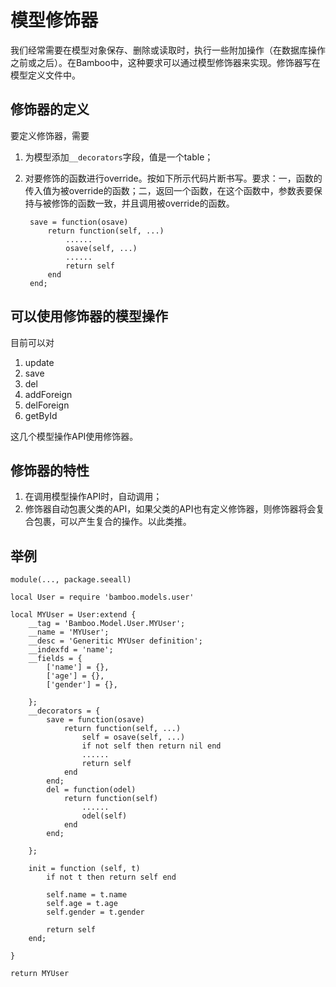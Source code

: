 # 模型修饰器

我们经常需要在模型对象保存、删除或读取时，执行一些附加操作（在数据库操作之前或之后）。在Bamboo中，这种要求可以通过模型修饰器来实现。修饰器写在模型定义文件中。

## 修饰器的定义

要定义修饰器，需要

1. 为模型添加`__decorators`字段，值是一个table；
2. 对要修饰的函数进行override。按如下所示代码片断书写。要求：一，函数的传入值为被override的函数；二，返回一个函数，在这个函数中，参数表要保持与被修饰的函数一致，并且调用被override的函数。

		save = function(osave)
			return function(self, ...)
				......
				osave(self, ...)
				......
				return self
			end
		end;    

## 可以使用修饰器的模型操作
目前可以对

1. update
2. save
3. del
4. addForeign
5. delForeign
6. getById

这几个模型操作API使用修饰器。

## 修饰器的特性

1. 在调用模型操作API时，自动调用；
2. 修饰器自动包裹父类的API，如果父类的API也有定义修饰器，则修饰器将会复合包裹，可以产生复合的操作。以此类推。

## 举例

	module(..., package.seeall)

	local User = require 'bamboo.models.user'

	local MYUser = User:extend {
		__tag = 'Bamboo.Model.User.MYUser';
		__name = 'MYUser';
		__desc = 'Generitic MYUser definition';
		__indexfd = 'name';
		__fields = {
			['name'] = {},
			['age'] = {},
			['gender'] = {},

		};
		__decorators = {
			save = function(osave)
				return function(self, ...)
					self = osave(self, ...)
					if not self then return nil end
					......
					return self
				end
			end;    
			del = function(odel)
				return function(self)
					......
					odel(self)
				end
			end;    
		
		};
		
		init = function (self, t)
			if not t then return self end
			
			self.name = t.name
			self.age = t.age
			self.gender = t.gender
			
			return self
		end;

	}

	return MYUser

